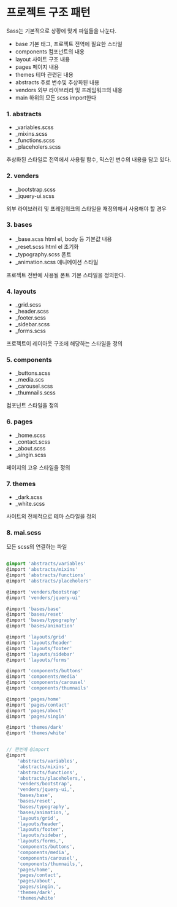 # 프로젝트 구조 패턴

Sass는 기본적으로 상황에 맞게 파일들을 나눈다.

- base 기본 태그, 프로젝트 전역에 필요한 스타일
- components 컴포넌트의 내용
- layout 사이트 구조 내용
- pages 페이지 내용
- themes 테마 관련된 내용
- abstracts 주로 변수및 추상화된 내용
- vendors 외부 라이브러리 및 프레임워크의 내용
- main 하위의 모든 scss import한다


### 1. abstracts
- _variables.scss
- _mixins.scss
- _functions.scss
- _placeholers.scss

추상화된 스타일로 전역에서 사용될 함수, 믹스인 변수의 내용을 담고 있다.


### 2. venders
- _bootstrap.scss
- _jquery-ui.scss

외부 라이브러리 및 프레임워크의 스타일을 재정의해서 사용해야 할 경우

### 3. bases
- _base.scss html el, body 등 기본값 내용
- _reset.scss html el 초기화
- _typography.scss 폰트
- _animation.scss 애니메이션 스타일

프로젝트 전반에 사용될 폰트 기본 스타일을 정의한다.


### 4. layouts
- _grid.scss
- _header.scss
- _footer.scss
- _sidebar.scss
- _forms.scss
  
프로젝트이 레이아웃 구조에 해당하는 스타일을 정의

### 5. components
- _buttons.scss
- _media.scs
- _carousel.scss
- _thumnails.scss
  
컴포넌트 스타일을 정의

### 6. pages
- _home.scss
- _contact.scss
- _about.scss
- _singin.scss

페이지의 고유 스타일을 정의

### 7. themes
- _dark.scss
- _white.scss

사이트의 전체적으로 테마 스타일을 정의

### 8. mai.scss
모든 scss의 연결하는 파일

```scss

@import 'abstracts/variables'
@import 'abstracts/mixins'
@import 'abstracts/functions'
@import 'abstracts/placeholers'

@import 'venders/bootstrap'
@import 'venders/jquery-ui'

@import 'bases/base'
@import 'bases/reset'
@import 'bases/typography'
@import 'bases/animation'

@import 'layouts/grid'
@import 'layouts/header'
@import 'layouts/footer'
@import 'layouts/sidebar'
@import 'layouts/forms'

@import 'components/buttons'
@import 'components/media'
@import 'components/carousel'
@import 'components/thumnails'

@import 'pages/home'
@import 'pages/contact'
@import 'pages/about'
@import 'pages/singin'

@import 'themes/dark'
@import 'themes/white'


// 한번에 @import
@import 
    'abstracts/variables',
    'abstracts/mixins',
    'abstracts/functions',
    'abstracts/placeholers,',
    'venders/bootstrap',
    'venders/jquery-ui,',
    'bases/base',
    'bases/reset',
    'bases/typography',
    'bases/animation,',
    'layouts/grid',
    'layouts/header',
    'layouts/footer',
    'layouts/sidebar',
    'layouts/forms,',
    'components/buttons',
    'components/media',
    'components/carousel',
    'components/thumnails,',
    'pages/home',
    'pages/contact',
    'pages/about',
    'pages/singin,',
    'themes/dark',
    'themes/white'


```


